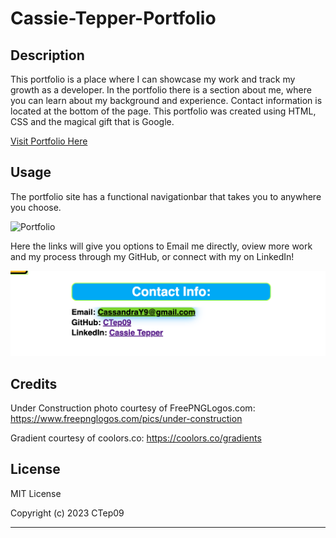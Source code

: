 # Cassie-Tepper-Portfolio

## Description 

This portfolio is a place where I can showcase my work and track my growth as a developer. In the portfolio there is a section about me, where you can learn about my background and experience. Contact information is located at the bottom of the page. This portfolio was created using HTML, CSS and the magical gift that is Google. 

[Visit Portfolio Here](https://ctep09.github.io/Cassie-Tepper-Portfolio/)

## Usage 
The portfolio site  has a functional navigationbar that takes you to anywhere you choose. 

![Portfolio](./assets/images/Cassie%20-Tepper-portfolio.gif)

Here the links will give you options to Email me directly, oview more work and my process through my GitHub, or connect with my on LinkedIn!

![contact-functionality](./assets/images/Contact-Info.png)

## Credits
Under Construction photo courtesy of FreePNGLogos.com:
 https://www.freepnglogos.com/pics/under-construction 

Gradient courtesy of coolors.co:
https://coolors.co/gradients

## License
MIT License

Copyright (c) 2023 CTep09

---

